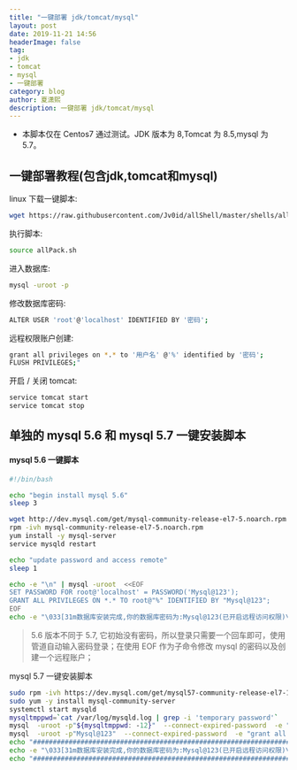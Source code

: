 ```yaml
---
title: "一键部署 jdk/tomcat/mysql"
layout: post
date: 2019-11-21 14:56
headerImage: false
tag:
- jdk
- tomcat
- mysql
- 一键部署
category: blog
author: 夏潇熙
description: 一键部署 jdk/tomcat/mysql
---
```


* 本脚本仅在 Centos7 通过测试。JDK 版本为 8,Tomcat 为 8.5,mysql 为 5.7。

## 一键部署教程(包含jdk,tomcat和mysql)

linux 下载一键脚本:
```bash
wget https://raw.githubusercontent.com/Jv0id/allShell/master/shells/allPack.sh
```
执行脚本:
```bash
source allPack.sh
```

进入数据库:
```bash
mysql -uroot -p
```

修改数据库密码:
```bash
ALTER USER 'root'@'localhost' IDENTIFIED BY '密码';
```

远程权限账户创建:
```bash
grant all privileges on *.* to '用户名' @'%' identified by '密码';
FLUSH PRIVILEGES;"
```
 
开启 / 关闭 tomcat:
```bash
service tomcat start
service tomcat stop
```

## 单独的 mysql 5.6 和 mysql 5.7 一键安装脚本

#### mysql 5.6 一键脚本
```bash
#!/bin/bash

echo "begin install mysql 5.6"
sleep 3

wget http://dev.mysql.com/get/mysql-community-release-el7-5.noarch.rpm
rpm -ivh mysql-community-release-el7-5.noarch.rpm
yum install -y mysql-server
service mysqld restart

echo "update password and access remote"
sleep 1

echo -e "\n" | mysql -uroot  <<EOF
SET PASSWORD FOR root@'localhost' = PASSWORD('Mysql@123');
GRANT ALL PRIVILEGES ON *.* TO root@"%" IDENTIFIED BY "Mysql@123";
EOF
echo -e "\033[31m数据库安装完成,你的数据库密码为:Mysql@123(已开启远程访问权限)\033[0m"
```

> 5.6 版本不同于 5.7, 它初始没有密码，所以登录只需要一个回车即可，使用管道自动输入密码登录；在使用 EOF 作为子命令修改 mysql 的密码以及创建一个远程账户；

mysql 5.7 一键安装脚本

```bash
sudo rpm -ivh https://dev.mysql.com/get/mysql57-community-release-el7-11.noarch.rpm
sudo yum -y install mysql-community-server
systemctl start mysqld
mysqltmppwd=`cat /var/log/mysqld.log | grep -i 'temporary password'`
mysql  -uroot -p"${mysqltmppwd: -12}"  --connect-expired-password  -e "ALTER USER 'root'@'localhost' IDENTIFIED BY 'Mysql@123';"
mysql  -uroot -p"Mysql@123"  --connect-expired-password  -e "grant all privileges on *.* to 'root' @'%' identified by 'Mysql@123';"
echo "##########################################################################"
echo -e "\033[31m数据库安装完成,你的数据库密码为:Mysql@123(已开启远程访问权限)\033[0m"
echo "##########################################################################"
```

